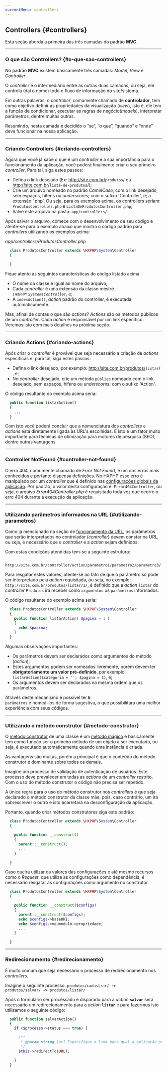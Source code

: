 ```yaml
---
currentMenu: controllers
---
```

## Controllers {#controllers}
Esta seção aborda a primeira das três camadas do padrão <b>MVC</b>.

----
### O que são Controllers? {#o-que-sao-controllers}

No padrão <b>MVC</b> existem basicamente três camadas: *Model*, *View* e *Controller*.

O *controller* é o intermediário entre as outras duas camadas, ou seja, ele controla (daí o nome) todo o fluxo de informação do site/sistema.

Em outras palavras, o *controller*, comumente chamado de <b>controlador</b>, tem como objetivo definir as propriedades da visualização (*view*), isto é, ele tem a função de condicionar, executar as regras de negócio(*models*), interpretar parâmetros, dentre muitas outras.

Resumindo, nesta camada é decidido o “se”, “o que”, “quando” e “onde” deve funcionar na nossa aplicação.

----
### Criando Controllers {#criando-controllers}

Agora que você já sabe o que é um *controller* e a sua importância para o funcionamento da aplicação, você poderá finalmente criar o seu primeiro *controller*. Para tal, siga estes passos:

+ Defina o link desejado (Ex: http://site.com.br/<code>produtos</code>/ ou http://site.com.br/<code>lista-de-produtos</code>/);
+ Crie um arquivo nomeado no padrão *CamelCase*; com o link desejado, sem espaços, hífens ou *underscores*; com o sufixo 'Controller', e; a extensão '.php'. Ou seja, para os exemplos acima, os controllers seriam: `ProdutosController.php` e `ListaDeProdutosController.php`;
+ Salve este arquivo na pasta: `app/controllers/`

Após salvar o arquivo, comece com o desenvolvimento de seu código e atente-se para o exemplo abaixo que mostra o código padrão para *controllers* utilizando os exemplos acima:


*app/controllers/ProdutosController.php*
```php
  class ProdutosController extends \HXPHP\System\Controller
  {

  }
```


Fique atento às seguintes características do código listado acima:

+ O nome da classe é igual ao nome do arquivo;
+ Cada *controller* é uma extensão da classe mestre <code><em>\HXPHP\System\Controller</em></code>, e;
+ A `indexAction()`, *action* padrão do controller, é executada automaticamente.

Mas, afinal de contas o que são *actions*?
*Actions* são os métodos públicos de um *controller*. Cada *action* é responsável por um link específico. Veremos isto com mais detalhes na próxima seção.

----
### Criando Actions {#criando-actions}

Após criar o *controller* é provável que seja necessário a criação de *actions* específicas e, para tal, siga estes passos:

+ Defina o link desejado, por exemplo: http://site.com.br/produtos/<code>listar</code>/ , e;
+ No *controller* desejado, crie um método `público` nomeado com o link desejado, sem espaços, hífens ou *underscores*; com o sufixo 'Action'.

O código resultante do exemplo acima seria:
```php
  public function listarAction()
  {
    ...
  }
```

Com isto você poderá concluir que a nomenclatura dos *controllers* e *actions* está diretamente ligada às URL's escolhidas. E isto é um fator muito importante para técnicas de otimização para motores de pesquisa (SEO), dentre outras vantagens.

----
### Controller NotFound {#controller-not-found}

O erro 404, comumente chamado de *Error Not Found*, é um dos erros mais conhecidos e portanto dispensa definições. No HXPHP esse erro é manipulado por um *controller* que é definido nas [configurações globais da aplicação](#bootstrapping). Por padrão, o valor desta configuração é: `Error404Controller`, ou seja, o arquivo *Error404Controller.php* é requisitado toda vez que ocorre o erro 404 durante a execução da aplicação.

----
### Utilizando parâmetros informados na URL {#utilizando-parametros}

Como já mencionado na seção de [funcionamento da URL](#funcionamento-da-url), os parâmetros que serão interpretados no controlador (*controller*) devem constar na URL, ou seja, é necessário que o *controller* e a *action* sejam definidos.

Com estas condições atendidas tem-se a seguinte estrutura:
```
  http://site.com.br/controller/action/parametro1/parametro2/parametro3/
```

Para resgatar estes valores, atente-se ao fato de que o parâmetro só pode ser interpretado pela *action* requisitada, ou seja, no exemplo: `http://site.com.br/produtos/listar/1/`, é definido que a *action* `listar` do *controller* `Produtos` irá receber como `argumentos` os `parâmetros` informados.

O código resultante do exemplo acima seria:
```php
  class ProdutosController extends \HXPHP\System\Controller
  {
    public function listarAction( $pagina = 1 )
    {
      echo $pagina;
    }
  }
```


Algumas observações importantes:

+ Os parâmetros devem ser declarados como argumentos do método (*action*);
+ Estes argumentos podem ser nomeados livremente, porém devem ter <b>obrigatoriamente um valor pré-definido</b>, por exemplo: `listarAction($categoria = '', $pagina = 1)`, e;
+ Os argumentos devem ser declarados na mesma ordem que os parâmetros.

Através deste mecanismo é possível ter <code><b>N</b> parâmetros</code> e nomeá-los de forma sugestiva, o que possibilitará uma melhor experiência com seus códigos.

----

### Utilizando o método construtor {#metodo-construtor}

O [método construtor](http://php.net/manual/pt_BR/language.oop5.decon.php#language.oop5.decon.constructor) de uma classe é um [método mágico](http://php.net/manual/pt_BR/language.oop5.magic.php) e basicamente tem como função ser o primeiro método de um objeto a ser executado, ou seja, é executado automaticamente quando uma instância é criada.

As vantagens são muitas, porém a principal é que o conteúdo do método construtor é dominante sobre todos os demais.

Imagine um processo de validação de autenticação de usuários. Este processo deve prevalecer em todas as *actions* de um *controller* restrito. Com o uso do método construtor o código não precisa ser repetido.

A única regra para o uso do método construtor nos *controllers* é que seja declarado o método construtor da classe mãe, pois, caso contrário, um irá sobrescrever o outro e isto acarretará na desconfiguração da aplicação.

Portanto, quando criar métodos construtores siga este padrão:
```php
  class ProdutosController extends \HXPHP\System\Controller
  {

    public function __construct()
    {
      parent::__construct();
      ...
    }

  }
```

Caso queira utilizar os valores das configurações e até mesmo recursos como o *Request*, que utiliza as configurações como dependência, é necessário resgatar as configurações como argumento no construtor.

```php
  class ProdutosController extends \HXPHP\System\Controller
  {

    public function __construct($configs)
    {
      parent::__construct($configs);
      echo $configs->baseURI;
      echo $configs->meumodulo->propriedade;
      ...
    }

  }
```

----
### Redirecionamento {#redirecionamento}

É muito comum que seja necessário o processo de redirecionamento nos *controllers*.

Imagine o seguinte processo:
<code>produtos/cadastrar/ <b>-></b> produtos/salvar/ <b>-></b> produtos/listar/</code>

Após o formulário ser processado e disparado para a *action* <code><b>salvar</b></code> será necessário um redirecionamento para a *action* <code><b>listar</b></code> e para fazermos isto utilizamos o seguinte código:


```php
  public function salvarAction()
  {
    if ($processo->status === true) {

      /**
       * @param string $url Especifique o link para qual a aplicação será redirecionada
       */
      $this->redirectTo(URL);

    }
  }
```
